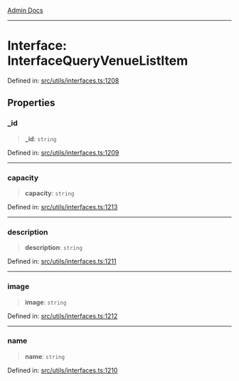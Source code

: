[Admin Docs](/)

***

# Interface: InterfaceQueryVenueListItem

Defined in: [src/utils/interfaces.ts:1208](https://github.com/PalisadoesFoundation/talawa-admin/blob/main/src/utils/interfaces.ts#L1208)

## Properties

### \_id

> **\_id**: `string`

Defined in: [src/utils/interfaces.ts:1209](https://github.com/PalisadoesFoundation/talawa-admin/blob/main/src/utils/interfaces.ts#L1209)

***

### capacity

> **capacity**: `string`

Defined in: [src/utils/interfaces.ts:1213](https://github.com/PalisadoesFoundation/talawa-admin/blob/main/src/utils/interfaces.ts#L1213)

***

### description

> **description**: `string`

Defined in: [src/utils/interfaces.ts:1211](https://github.com/PalisadoesFoundation/talawa-admin/blob/main/src/utils/interfaces.ts#L1211)

***

### image

> **image**: `string`

Defined in: [src/utils/interfaces.ts:1212](https://github.com/PalisadoesFoundation/talawa-admin/blob/main/src/utils/interfaces.ts#L1212)

***

### name

> **name**: `string`

Defined in: [src/utils/interfaces.ts:1210](https://github.com/PalisadoesFoundation/talawa-admin/blob/main/src/utils/interfaces.ts#L1210)
